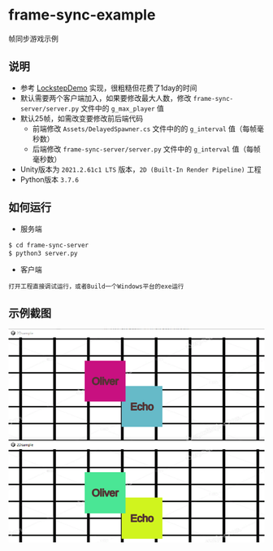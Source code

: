 # frame-sync-example
帧同步游戏示例

## 说明

- 参考 [LockstepDemo](https://github.com/AlbertGithubHome/LockstepDemo) 实现，很粗糙但花费了1day的时间
- 默认需要两个客户端加入，如果要修改最大人数，修改 `frame-sync-server/server.py` 文件中的 `g_max_player` 值
- 默认25帧，如需改变要修改前后端代码
  - 前端修改 `Assets/DelayedSpawner.cs` 文件中的的 `g_interval` 值（每帧毫秒数）
  - 后端修改 `frame-sync-server/server.py` 文件中的 `g_interval` 值（每帧毫秒数）
- Unity版本为 `2021.2.61c1 LTS` 版本，`2D (Built-In Render Pipeline)` 工程
- Python版本 `3.7.6`

## 如何运行

- 服务端
```shell
$ cd frame-sync-server
$ python3 server.py
```

- 客户端

```
打开工程直接调试运行，或者Build一个Windows平台的exe运行
```

## 示例截图

![](frame-sync-server/frame-sync.png)
